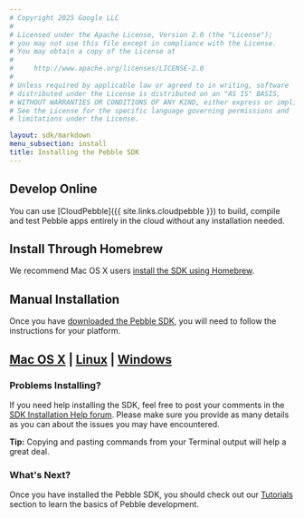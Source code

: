 ```yaml
---
# Copyright 2025 Google LLC
#
# Licensed under the Apache License, Version 2.0 (the "License");
# you may not use this file except in compliance with the License.
# You may obtain a copy of the License at
#
#     http://www.apache.org/licenses/LICENSE-2.0
#
# Unless required by applicable law or agreed to in writing, software
# distributed under the License is distributed on an "AS IS" BASIS,
# WITHOUT WARRANTIES OR CONDITIONS OF ANY KIND, either express or implied.
# See the License for the specific language governing permissions and
# limitations under the License.

layout: sdk/markdown
menu_subsection: install
title: Installing the Pebble SDK
---
```


## Develop Online

You can use [CloudPebble]({{ site.links.cloudpebble }}) to build, compile
and test Pebble apps entirely in the cloud without any installation needed.

## Install Through Homebrew

We recommend Mac OS X users [install the SDK using Homebrew](/sdk/download).

## Manual Installation

Once you have [downloaded the Pebble SDK](/sdk/download/), you will need to
follow the instructions for your platform.

## [Mac OS X](/sdk/install/mac/) | [Linux](/sdk/install/linux/) | [Windows](/sdk/install/windows/)

### Problems Installing?

If you need help installing the SDK, feel free to post your comments in the
[SDK Installation Help forum][sdk-install-help]. Please make sure you
provide as many details as you can about the issues
you may have encountered.

**Tip:** Copying and pasting commands from your Terminal output will help a great deal.

### What's Next?

Once you have installed the Pebble SDK, you should check out our
[Tutorials](/tutorials/) section to learn the basics of Pebble development.

[sdk-install-help]: https://forums.getpebble.com/categories/sdk-install/
